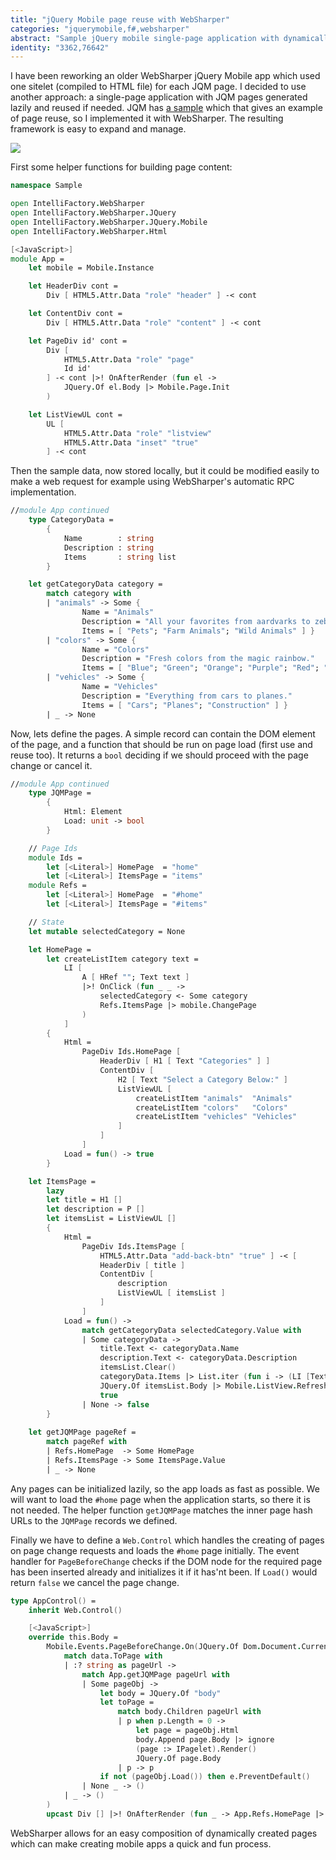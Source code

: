 ```yaml
---
title: "jQuery Mobile page reuse with WebSharper"
categories: "jquerymobile,f#,websharper"
abstract: "Sample jQuery mobile single-page application with dynamically created and reused pages using WebSharper"
identity: "3362,76642"
---
```

I have been reworking an older WebSharper jQuery Mobile app which used one sitelet (compiled to HTML file) for each JQM page. I decided to use another approach: a single-page application with JQM pages generated lazily and reused if needed. JQM has [a sample](http://jquerymobile.com/demos/1.2.1/docs/pages/dynamic-samples/sample-reuse-page.html) which that gives an example of page reuse, so I implemented it with WebSharper. The resulting framework is easy to expand and manage.

<img src="http://i44.tinypic.com/xbbw2b.jpg">

First some helper functions for building page content:

```fsharp
namespace Sample

open IntelliFactory.WebSharper
open IntelliFactory.WebSharper.JQuery
open IntelliFactory.WebSharper.JQuery.Mobile
open IntelliFactory.WebSharper.Html

[<JavaScript>]
module App =
    let mobile = Mobile.Instance

    let HeaderDiv cont =
        Div [ HTML5.Attr.Data "role" "header" ] -< cont

    let ContentDiv cont =
        Div [ HTML5.Attr.Data "role" "content" ] -< cont

    let PageDiv id' cont =
        Div [
            HTML5.Attr.Data "role" "page"
            Id id'
        ] -< cont |>! OnAfterRender (fun el ->
            JQuery.Of el.Body |> Mobile.Page.Init
        ) 

    let ListViewUL cont =
        UL [
            HTML5.Attr.Data "role" "listview"
            HTML5.Attr.Data "inset" "true"
        ] -< cont   
```

Then the sample data, now stored locally, but it could be modified easily to make a web request for example using WebSharper's automatic RPC implementation.

```fsharp
//module App continued
    type CategoryData =
        {
            Name        : string
            Description : string
            Items       : string list
        }

    let getCategoryData category =
        match category with
        | "animals" -> Some { 
                Name = "Animals"
                Description = "All your favorites from aardvarks to zebras."
                Items = [ "Pets"; "Farm Animals"; "Wild Animals" ] }
        | "colors" -> Some { 
                Name = "Colors"
                Description = "Fresh colors from the magic rainbow."
                Items = [ "Blue"; "Green"; "Orange"; "Purple"; "Red"; "Yellow"; "Violet" ] }
        | "vehicles" -> Some { 
                Name = "Vehicles"
                Description = "Everything from cars to planes."
                Items = [ "Cars"; "Planes"; "Construction" ] }
        | _ -> None
```

Now, lets define the pages. A simple record can contain the DOM element of the page, and a function that should be run on page load (first use and reuse too). It returns a `bool` deciding if we should proceed with the page change or cancel it. 

```fsharp
//module App continued
    type JQMPage =
        {
            Html: Element
            Load: unit -> bool
        }

    // Page Ids
    module Ids =
        let [<Literal>] HomePage  = "home"
        let [<Literal>] ItemsPage = "items"
    module Refs =
        let [<Literal>] HomePage  = "#home"
        let [<Literal>] ItemsPage = "#items"

    // State
    let mutable selectedCategory = None

    let HomePage =
        let createListItem category text =
            LI [
                A [ HRef ""; Text text ]
                |>! OnClick (fun _ _ ->
                    selectedCategory <- Some category    
                    Refs.ItemsPage |> mobile.ChangePage
                )
            ] 
        {
            Html =
                PageDiv Ids.HomePage [
                    HeaderDiv [ H1 [ Text "Categories" ] ]
                    ContentDiv [
                        H2 [ Text "Select a Category Below:" ]
                        ListViewUL [
                            createListItem "animals"  "Animals"
                            createListItem "colors"   "Colors"
                            createListItem "vehicles" "Vehicles"
                        ]
                    ]
                ] 
            Load = fun() -> true
        }

    let ItemsPage =
        lazy
        let title = H1 []
        let description = P []
        let itemsList = ListViewUL []
        {
            Html =
                PageDiv Ids.ItemsPage [
                    HTML5.Attr.Data "add-back-btn" "true" ] -< [
                    HeaderDiv [ title ]
                    ContentDiv [
                        description 
                        ListViewUL [ itemsList ]
                    ]
                ]
            Load = fun() ->
                match getCategoryData selectedCategory.Value with
                | Some categoryData ->
                    title.Text <- categoryData.Name
                    description.Text <- categoryData.Description
                    itemsList.Clear()
                    categoryData.Items |> List.iter (fun i -> (LI [Text i]) |> itemsList.Append)
                    JQuery.Of itemsList.Body |> Mobile.ListView.Refresh
                    true
                | None -> false
        }
        
    let getJQMPage pageRef =
        match pageRef with
        | Refs.HomePage  -> Some HomePage
        | Refs.ItemsPage -> Some ItemsPage.Value
        | _ -> None
```

Any pages can be initialized lazily, so the app loads as fast as possible. We will want to load the `#home` page when the application starts, so there it is not needed. The helper function `getJQMPage` matches the inner page hash URLs to the `JQMPage` records we defined.

Finally we have to define a `Web.Control` which handles the creating of pages on page change requests and loads the `#home` page initially. The event handler for `PageBeforeChange` checks if the DOM node for the required page has been inserted already and initializes it if it has'nt been. If `Load()` would return `false` we cancel the page change.

```fsharp
type AppControl() =
    inherit Web.Control()

    [<JavaScript>]
    override this.Body =
        Mobile.Events.PageBeforeChange.On(JQuery.Of Dom.Document.Current, fun (e, data) ->
            match data.ToPage with
            | :? string as pageUrl -> 
                match App.getJQMPage pageUrl with
                | Some pageObj ->
                    let body = JQuery.Of "body"                  
                    let toPage =
                        match body.Children pageUrl with
                        | p when p.Length = 0 ->
                            let page = pageObj.Html
                            body.Append page.Body |> ignore
                            (page :> IPagelet).Render()
                            JQuery.Of page.Body
                        | p -> p
                    if not (pageObj.Load()) then e.PreventDefault()
                | None _ -> ()
            | _ -> ()
        )
        upcast Div [] |>! OnAfterRender (fun _ -> App.Refs.HomePage |> App.mobile.ChangePage)
```

WebSharper allows for an easy composition of dynamically created pages which can make creating mobile apps a quick and fun process.
